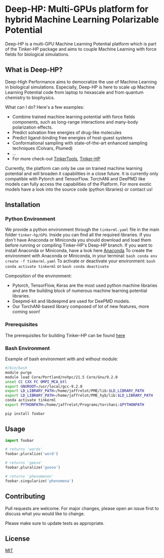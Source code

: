# Deep-HP: Multi-GPUs platform for hybrid Machine Learning Polarizable Potential

Deep-HP is a multi-GPU Machine Learning Potential platform which is part of the Tinker-HP package and aims to couple Machine Learning with force fields for biological simulations. 

## What is Deep-HP?

Deep-High Performance aims to democratize the use of Machine Learning in biological simulations. Especially, Deep-HP is here to scale up Machine Learning Potential code from laptop to hexascale and from quantum chemistry to biophysics.  

What can I do? Here's a few examples:

* Combine trained machine learning potential with force fields components, such as long-range interactions and many-body polarization effects.
* Predict solvation free energies of drug-like molecules
* Predict ligand-binding free energies of host-guest systems
* Conformational sampling with state-of-the-art enhanced sampling techniques (Colvars, Plumed)
* ...
* For more check-out [TinkerTools](https://tinkertools.org/), [Tinker-HP](https://tinker-hp.org/)

Currently, the platform can only be use on trained machine learning potential and will broaden it capabilities in a close future. It is currently only compatible with Pytorch and TensorFlow. TorchANI and DeePMD like models can fully access the capabilities of the Platform. For more exotic models have a look into the source code (python libraries) or contact us!

## Installation 

### Python Environment 

We provide a python environment through the `tinkerml.yaml` file in the main folder `tinker-hp/GPU`. Inside you can find all the required libraries. If you don't have Anaconda or Miniconda you should download and load them before running or compiling Tinker-HP's Deep-HP branch.
If you want to install Anaconda or Miniconda, have a look here [Anaconda](https://www.anaconda.com/products/distribution)
To create the environment with Anaconda or Miniconda, in your terminal: ```bash conda env create -f tinkerml.yaml```
To activate or deactivate your environment: ```bash conda activate tinkerml``` or ```bash conda deactivate```  

Composition of the environment:
* Pytorch, TensorFlow, Keras are the most used python machine libraries and are the building block of numerous machine learning potential libraries.
* Deepmd-kit and libdeepmd are used for DeePMD models.
* Our TorchANI-based library composed of lot of new features, more coming soon!

### Prerequisites

The prerequisites for building Tinker-HP can be found [here](https://github.com/TinkerTools/tinker-hp/blob/Deep-HP/GPU/Prerequisites.md)

### Bash Environment 

Example of bash environment with and without module:

```bash 
#/bin/bash
module purge
module load Core/Portland/nvhpc/21.5 Core/Gnu/9.2.0
unset CC CXX FC OMPI_MCA_btl
export GNUROOT=/usr/local/gcc-9.2.0
export LD_LIBRARY_PATH=/home/jaffrelot/PME/lib:$LD_LIBRARY_PATH
export LD_LIBRARY_PATH=/home/jaffrelot/PME_hyb/lib:$LD_LIBRARY_PATH
conda activate tinkerml
export PYTHONPATH=/home/jaffrelot/Programs/torchani:$PYTHONPATH
```



```bash
pip install foobar
```

## Usage

```python
import foobar

# returns 'words'
foobar.pluralize('word')

# returns 'geese'
foobar.pluralize('goose')

# returns 'phenomenon'
foobar.singularize('phenomena')
```

## Contributing
Pull requests are welcome. For major changes, please open an issue first to discuss what you would like to change.

Please make sure to update tests as appropriate.

## License
[MIT](https://choosealicense.com/licenses/mit/) 

